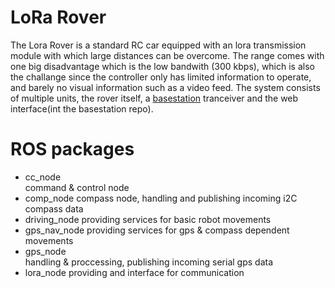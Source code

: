 # LoRa Rover 

The Lora Rover is a standard RC car equipped with an lora transmission module with which large distances can be overcome.
The range comes with one big disadvantage which is the low bandwith (300 kbps), which is also the challange since the controller only has limited information to operate, and barely no visual information such as a video feed.
The system consists of multiple units, the rover itself, a [basestation](https://github.com/cy8berpunk/lora_rover_basestation) tranceiver and the web interface(int the basestation repo).

# ROS packages

- cc_node	
  command & control node 
- comp_node 
  compass node, handling and publishing incoming i2C compass data 
- driving_node
  providing services for basic robot movements
- gps_nav_node
  providing services for gps & compass dependent movements
- gps_node	
  handling & proccessing, publishing incoming serial gps data
- lora_node
  providing and interface for communication
